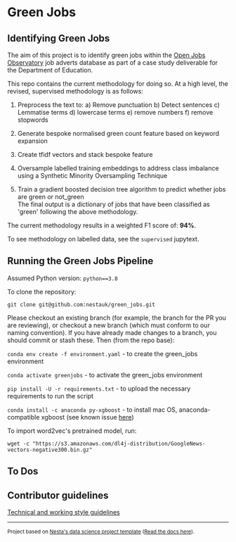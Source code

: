 # Green Jobs

## Identifying Green Jobs 

The aim of this project is to identify green jobs within the [Open Jobs Observatory](https://github.com/nestauk/ojd_daps) job adverts database as part of a case study deliverable for the Department of Education. 

This repo contains the current methodology for doing so. At a high level, the revised, supervised methodology is as follows:

1) Preprocess the text to: 
	a) Remove punctuation
	b) Detect sentences
	c) Lemmatise terms
	d) lowercase terms
	e) remove numbers
	f) remove stopwords

2) Generate bespoke normalised green count feature based on keyword expansion   
3) Create tfidf vectors and stack bespoke feature 
4) Oversample labelled training embeddings to address class imbalance using a Synthetic Minority Oversampling Technique
5) Train a gradient boosted decision tree algorithm to predict whether jobs are green or not_green      
The final output is a dictionary of jobs that have been classified as 'green' following the above methodology. 

The current methodology results in a weighted F1 score of: **94%**. 

To see methodology on labelled data, see the ```supervised``` jupytext. 

## Running the Green Jobs Pipeline

Assumed Python version: ```python==3.8```

To clone the repository:

```git clone git@github.com:nestauk/green_jobs.git``` 

Please checkout an existing branch (for example, the branch for the PR you are reviewing), or checkout a new branch (which must conform to our naming convention). If you have already made changes to a branch, you should commit or stash these. Then (from the repo base):

```conda env create -f environment.yaml``` - to create the green_jobs environment

```conda activate greenjobs``` - to activate the green_jobs environment 

```pip install -U -r requirements.txt``` - to upload the necessary requirements to run the script

```conda install -c anaconda py-xgboost``` - to install mac OS, anaconda-compatible xgboost (see known issue <a target="_blank" href="https://github.com/dmlc/xgboost/issues/1446">here</a>)

To import word2vec's pretrained model, run:

```wget -c "https://s3.amazonaws.com/dl4j-distribution/GoogleNews-vectors-negative300.bin.gz"```

## To Dos

## Contributor guidelines

[Technical and working style guidelines](https://github.com/nestauk/ds-cookiecutter/blob/master/GUIDELINES.md)

---

<small><p>Project based on <a target="_blank" href="https://github.com/nestauk/ds-cookiecutter">Nesta's data science project template</a>
(<a href="http://nestauk.github.io/ds-cookiecutter">Read the docs here</a>).
</small>
